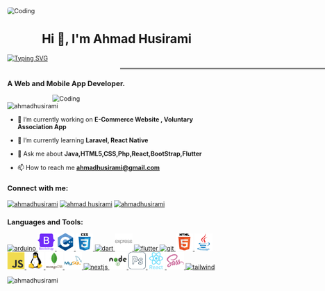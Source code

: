 <img align="center" alt="Coding" width="100%" height="410" style="border-radius: 5px;"
    src="https://res.cloudinary.com/practicaldev/image/fetch/s--WXI5d2Ru--/c_limit%2Cf_auto%2Cfl_progressive%2Cq_66%2Cw_800/https://media1.tenor.com/images/0c34272909ee2a4db5606a014082312b/tenor.gif%3Fitemid%3D15828752">

<h1 align="center">Hi 👋, I'm Ahmad Husirami</h1>

<a href="https://git.io/typing-svg"><img src="https://readme-typing-svg.demolab.com?font=poppins&weight=600&size=22&pause=300&color=964B00&random=false&width=435&lines=Programing+is+Art" alt="Typing SVG" /></a>

<div style="border-bottom-style: solid; border-color: gray; width: 60rem; translate: 260px;">
</div>

<h3 align="left">A Web and Mobile App Developer.</h3>
<img align="right" alt="Coding" width="400"
    src="https://images.squarespace-cdn.com/content/v1/5769fc401b631bab1addb2ab/1541580611624-TE64QGKRJG8SWAIUS7NS/ke17ZwdGBToddI8pDm48kPoswlzjSVMM-SxOp7CV59BZw-zPPgdn4jUwVcJE1ZvWQUxwkmyExglNqGp0IvTJZamWLI2zvYWH8K3-s_4yszcp2ryTI0HqTOaaUohrI8PI6FXy8c9PWtBlqAVlUS5izpdcIXDZqDYvprRqZ29Pw0o/coding-freak.gif">

<p align="left"> <img
        src="https://komarev.com/ghpvc/?username=ahmadhusirami&label=Profile%20views&color=0e75b6&style=flat"
        alt="ahmadhusirami" /> </p>

- 🔭 I’m currently working on **E-Commerce Website , Voluntary Association App**

- 🌱 I’m currently learning **Laravel, React Native**

- 💬 Ask me about **Java,HTML5,CSS,Php,React,BootStrap,Flutter**

- 📫 How to reach me **ahmadhusirami@gmail.com**

<h3 align="left">Connect with me:</h3>
<p align="left">
    <a href="https://linkedin.com/in/ahmadhusirami" target="_blank"><img
            align="center"
            src="https://raw.githubusercontent.com/rahuldkjain/github-profile-readme-generator/master/src/images/icons/Social/linked-in-alt.svg"
            alt="ahmadhusirami" height="30" width="40" /></a>
    <a href="https://fb.com/ahmad husirami" target="_blank"><img align="center"
            src="https://raw.githubusercontent.com/rahuldkjain/github-profile-readme-generator/master/src/images/icons/Social/facebook.svg"
            alt="ahmad husirami" height="30" width="40" /></a>
    <a href="https://instagram.com/ahmadhusirami" target="_blank"><img
            align="center"
            src="https://raw.githubusercontent.com/rahuldkjain/github-profile-readme-generator/master/src/images/icons/Social/instagram.svg"
            alt="ahmadhusirami" height="30" width="40" /></a>
</p>

<h3 align="left">Languages and Tools:</h3>
<p align="left"> <a href="https://www.arduino.cc/" target="_blank"
        rel="noreferrer"> <img
            src="https://cdn.worldvectorlogo.com/logos/arduino-1.svg"
            alt="arduino" width="40" height="40" /> </a> <a
        href="https://getbootstrap.com" target="_blank" rel="noreferrer"> <img
            src="https://raw.githubusercontent.com/devicons/devicon/master/icons/bootstrap/bootstrap-plain-wordmark.svg"
            alt="bootstrap" width="40" height="40" /> </a> <a
        href="https://www.w3schools.com/cpp/" target="_blank" rel="noreferrer">
        <img
            src="https://raw.githubusercontent.com/devicons/devicon/master/icons/cplusplus/cplusplus-original.svg"
            alt="cplusplus" width="40" height="40" /> </a> <a
        href="https://www.w3schools.com/css/" target="_blank" rel="noreferrer">
        <img
            src="https://raw.githubusercontent.com/devicons/devicon/master/icons/css3/css3-original-wordmark.svg"
            alt="css3" width="40" height="40" /> </a> <a href="https://dart.dev"
        target="_blank" rel="noreferrer"> <img
            src="https://www.vectorlogo.zone/logos/dartlang/dartlang-icon.svg"
            alt="dart" width="40" height="40" /> </a> <a
        href="https://expressjs.com" target="_blank" rel="noreferrer"> <img
            src="https://raw.githubusercontent.com/devicons/devicon/master/icons/express/express-original-wordmark.svg"
            alt="express" width="40" height="40" /> </a> <a
        href="https://flutter.dev" target="_blank" rel="noreferrer"> <img
            src="https://www.vectorlogo.zone/logos/flutterio/flutterio-icon.svg"
            alt="flutter" width="40" height="40" /> </a> <a
        href="https://git-scm.com/" target="_blank" rel="noreferrer"> <img
            src="https://www.vectorlogo.zone/logos/git-scm/git-scm-icon.svg"
            alt="git" width="40" height="40" /> </a> <a
        href="https://www.w3.org/html/" target="_blank" rel="noreferrer"> <img
            src="https://raw.githubusercontent.com/devicons/devicon/master/icons/html5/html5-original-wordmark.svg"
            alt="html5" width="40" height="40" /> </a> <a
        href="https://www.java.com" target="_blank" rel="noreferrer"> <img
            src="https://raw.githubusercontent.com/devicons/devicon/master/icons/java/java-original.svg"
            alt="java" width="40" height="40" /> </a> <a
        href="https://developer.mozilla.org/en-US/docs/Web/JavaScript"
        target="_blank" rel="noreferrer"> <img
            src="https://raw.githubusercontent.com/devicons/devicon/master/icons/javascript/javascript-original.svg"
            alt="javascript" width="40" height="40" /> </a> <a
        href="https://www.linux.org/" target="_blank" rel="noreferrer"> <img
            src="https://raw.githubusercontent.com/devicons/devicon/master/icons/linux/linux-original.svg"
            alt="linux" width="40" height="40" /> </a> <a
        href="https://www.mongodb.com/" target="_blank" rel="noreferrer"> <img
            src="https://raw.githubusercontent.com/devicons/devicon/master/icons/mongodb/mongodb-original-wordmark.svg"
            alt="mongodb" width="40" height="40" /> </a> <a
        href="https://www.mysql.com/" target="_blank" rel="noreferrer"> <img
            src="https://raw.githubusercontent.com/devicons/devicon/master/icons/mysql/mysql-original-wordmark.svg"
            alt="mysql" width="40" height="40" /> </a> <a
        href="https://nextjs.org/" target="_blank" rel="noreferrer"> <img
            src="https://cdn.worldvectorlogo.com/logos/nextjs-2.svg"
            alt="nextjs" width="40" height="40" /> </a> <a
        href="https://nodejs.org" target="_blank" rel="noreferrer"> <img
            src="https://raw.githubusercontent.com/devicons/devicon/master/icons/nodejs/nodejs-original-wordmark.svg"
            alt="nodejs" width="40" height="40" /> </a> <a
        href="https://www.photoshop.com/en" target="_blank" rel="noreferrer">
        <img
            src="https://raw.githubusercontent.com/devicons/devicon/master/icons/photoshop/photoshop-line.svg"
            alt="photoshop" width="40" height="40" /> </a> <a
        href="https://reactjs.org/" target="_blank" rel="noreferrer"> <img
            src="https://raw.githubusercontent.com/devicons/devicon/master/icons/react/react-original-wordmark.svg"
            alt="react" width="40" height="40" /> </a> <a
        href="https://sass-lang.com" target="_blank" rel="noreferrer"> <img
            src="https://raw.githubusercontent.com/devicons/devicon/master/icons/sass/sass-original.svg"
            alt="sass" width="40" height="40" /> </a> <a
        href="https://tailwindcss.com/" target="_blank" rel="noreferrer"> <img
            src="https://www.vectorlogo.zone/logos/tailwindcss/tailwindcss-icon.svg"
            alt="tailwind" width="40" height="40" /> </a> </p>

<p><img align="left"
        src="https://github-readme-stats.vercel.app/api/top-langs?username=ahmadhusirami&show_icons=true&locale=en&layout=compact"
        alt="ahmadhusirami" /></p>
